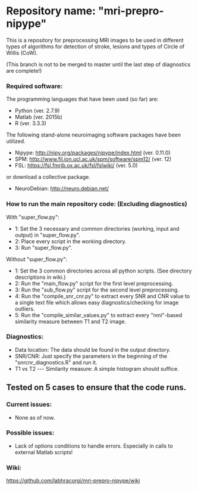 # Repository name: "mri-prepro-nipype"
This is a repository for preprocessing MRI images to be used in different types of algorithms for detection of stroke, lesions and types of Circle of Willis (CoW).

(This branch is not to be merged to master until the last step of diagnostics are complete!)

### Required software:
The programming languages that have been used (so far) are:
- Python (ver. 2.7.9)
- Matlab (ver. 2015b)
- R (ver. 3.3.3)


The following stand-alone neuroimaging software packages have been utilized.
- Nipype: http://nipy.org/packages/nipype/index.html (ver. 0.11.0)
- SPM: http://www.fil.ion.ucl.ac.uk/spm/software/spm12/ (ver. 12)
- FSL: https://fsl.fmrib.ox.ac.uk/fsl/fslwiki/ (ver. 5.0)

or download a collective package.
- NeuroDebian: http://neuro.debian.net/




### How to run the main repository code: (Excluding diagnostics)
With "super_flow.py":
- 1: Set the 3 necessary and common directories (working, input and output) in "super_flow.py".
- 2: Place every script in the working directory.
- 3: Run "super_flow.py".

Without "super_flow.py":
- 1: Set the 3 common directories across all python scripts. (See directory descriptions in wiki.)
- 2: Run the "main_flow.py" script for the first level preprocessing.
- 3: Run the "sub_flow.py" script for the second level preprocessing.
- 4: Run the "compile_snr_cnr.py" to extract every SNR and CNR value to a single text file which allows easy diagnostics/checking for image outliers.
- 5: Run the "compile_similar_values.py" to extract every "nmi"-based similarity measure between T1 and T2 image.

### Diagnostics:
- Data location: The data should be found in the output directory.
- SNR/CNR: Just specify the parameters in the beginning of the "snrcnr_diagnostics.R" and run it.
- T1 vs T2 --- Similarity measure: A simple histogram should suffice.

## Tested on 5 cases to ensure that the code runs.
### Current issues:
- None as of now.

### Possible issues:
- Lack of options conditions to handle errors. Especially in calls to external Matlab scripts!

### Wiki:
https://github.com/labhracorgi/mri-prepro-nipype/wiki
